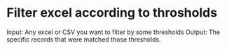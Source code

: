 # Filter excel according to throsholds
Input: Any excel or CSV you want to filter by some thresholds
Output: The specific records that were matched those thresholds.
